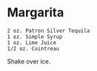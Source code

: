 # Margarita
    2 oz. Patron Silver Tequila
    1 oz. Simple Syrup
    1 oz. Lime Juice
    1/2 oz. Cointreau
  
  Shake over ice.
